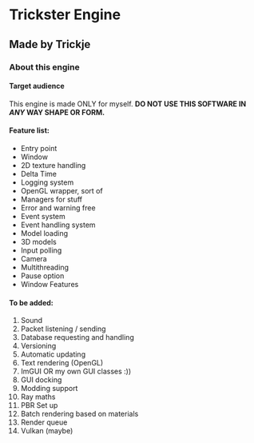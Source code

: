 # Trickster Engine
## Made by Trickje

### About this engine
#### Target audience
This engine is made ONLY for myself. __DO NOT USE THIS SOFTWARE IN *ANY* WAY SHAPE OR FORM.__




#### Feature list:
- Entry point
- Window
- 2D texture handling
- Delta Time
- Logging system
- OpenGL wrapper, sort of
- Managers for stuff
- Error and warning free
- Event system
- Event handling system
- Model loading
- 3D models
- Input polling
- Camera
- Multithreading
- Pause option
- Window Features


#### To be added:
1. Sound
1. Packet listening / sending
1. Database requesting and handling
1. Versioning
1. Automatic updating
1. Text rendering (OpenGL)
1. ImGUI OR my own GUI classes :))
1. GUI docking
1. Modding support
1. Ray maths
1. PBR Set up
1. Batch rendering based on materials
1. Render queue
1. Vulkan (maybe)
